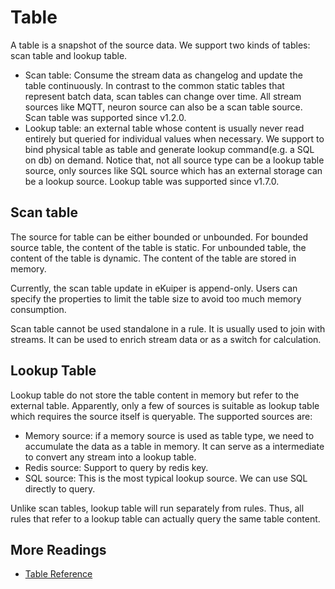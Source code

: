 # Table

A table is a snapshot of the source data. We support two kinds of tables: scan table and lookup table.

- Scan table: Consume the stream data as changelog and update the table continuously. In contrast to the common static tables that represent batch data, scan tables can change over time. All stream sources like MQTT, neuron source can also be a scan table source. Scan table was supported since v1.2.0.
- Lookup table: an external table whose content is usually never read entirely but queried for individual values when necessary. We support to bind physical table as table and generate lookup command(e.g. a SQL on db) on demand. Notice that, not all source type can be a lookup table source, only sources like SQL source which has an external storage can be a lookup source. Lookup table was supported since v1.7.0.

## Scan table

The source for table can be either bounded or unbounded. For bounded source table, the content of the table is static. For unbounded table, the content of the table is dynamic. The content of the table are stored in memory.

Currently, the scan table update in eKuiper is append-only. Users can specify the properties to limit the table size to avoid too much memory consumption.

Scan table cannot be used standalone in a rule. It is usually used to join with streams. It can be used to enrich stream data or as a switch for calculation.

## Lookup Table

Lookup table do not store the table content in memory but refer to the external table. Apparently, only a few of sources is suitable as lookup table which requires the source itself is queryable. The supported sources are:

- Memory source: if a memory source is used as table type, we need to accumulate the data as a table in memory. It can serve as a intermediate to convert any stream into a lookup table.
- Redis source: Support to query by redis key.
- SQL source: This is the most typical lookup source. We can use SQL directly to query. 

Unlike scan tables, lookup table will run separately from rules. Thus, all rules that refer to a lookup table can actually query the same table content.

## More Readings

- [Table Reference](../../sqls/tables.md)